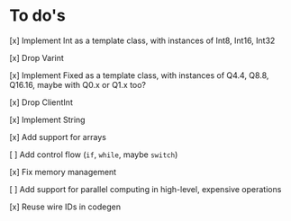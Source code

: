 To do's
=======

[x] Implement Int as a template class, with instances of Int8, Int16, Int32

[x] Drop Varint

[x] Implement Fixed as a template class, with instances of Q4.4, Q8.8, Q16.16, maybe with Q0.x or Q1.x too?

[x] Drop ClientInt

[x] Implement String

[x] Add support for arrays

[ ] Add control flow (`if`, `while`, maybe `switch`)

[x] Fix memory management

[ ] Add support for parallel computing in high-level, expensive operations

[x] Reuse wire IDs in codegen
